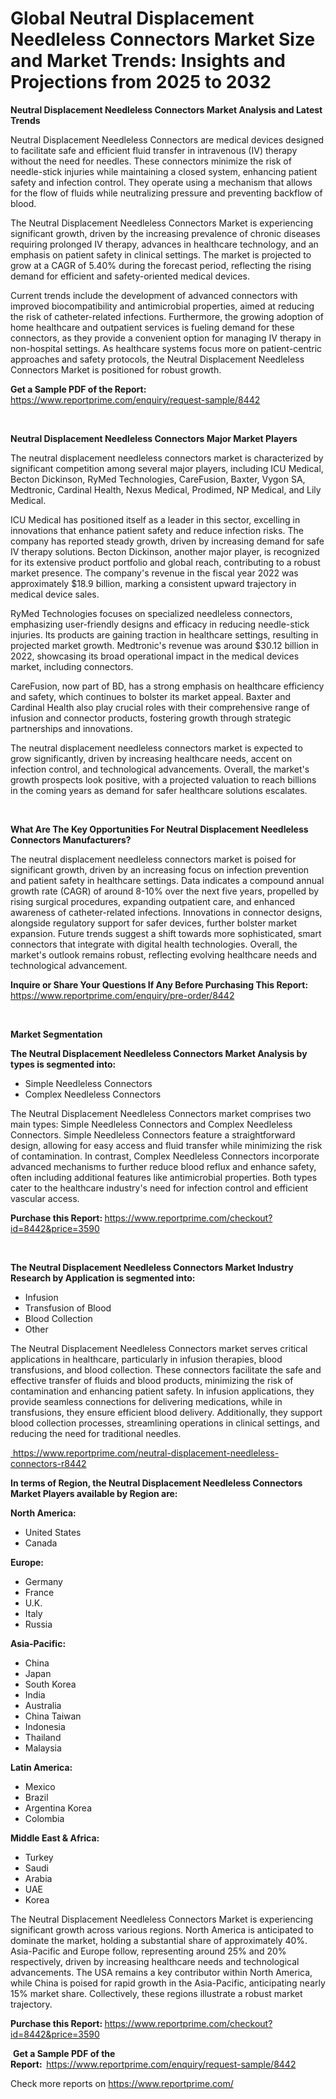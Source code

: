 <p><h1>Global Neutral Displacement Needleless Connectors Market Size and Market Trends: Insights and Projections from 2025 to 2032</h1></p><p><strong>Neutral Displacement Needleless Connectors Market Analysis and Latest Trends</strong></p>
<p><p>Neutral Displacement Needleless Connectors are medical devices designed to facilitate safe and efficient fluid transfer in intravenous (IV) therapy without the need for needles. These connectors minimize the risk of needle-stick injuries while maintaining a closed system, enhancing patient safety and infection control. They operate using a mechanism that allows for the flow of fluids while neutralizing pressure and preventing backflow of blood.</p><p>The Neutral Displacement Needleless Connectors Market is experiencing significant growth, driven by the increasing prevalence of chronic diseases requiring prolonged IV therapy, advances in healthcare technology, and an emphasis on patient safety in clinical settings. The market is projected to grow at a CAGR of 5.40% during the forecast period, reflecting the rising demand for efficient and safety-oriented medical devices.</p><p>Current trends include the development of advanced connectors with improved biocompatibility and antimicrobial properties, aimed at reducing the risk of catheter-related infections. Furthermore, the growing adoption of home healthcare and outpatient services is fueling demand for these connectors, as they provide a convenient option for managing IV therapy in non-hospital settings. As healthcare systems focus more on patient-centric approaches and safety protocols, the Neutral Displacement Needleless Connectors Market is positioned for robust growth.</p></p>
<p><strong>Get a Sample PDF of the Report:&nbsp;</strong> <a href="https://www.reportprime.com/enquiry/request-sample/8442?utm_campaign=3197&utm_medium=2&utm_source=Github&utm_content=ia&utm_term=19032025&utm_id=neutral-displacement-needleless-connectors">https://www.reportprime.com/enquiry/request-sample/8442</a></p>
<p>&nbsp;</p>
<p><strong>Neutral Displacement Needleless Connectors Major Market Players</strong></p>
<p><p>The neutral displacement needleless connectors market is characterized by significant competition among several major players, including ICU Medical, Becton Dickinson, RyMed Technologies, CareFusion, Baxter, Vygon SA, Medtronic, Cardinal Health, Nexus Medical, Prodimed, NP Medical, and Lily Medical. </p><p>ICU Medical has positioned itself as a leader in this sector, excelling in innovations that enhance patient safety and reduce infection risks. The company has reported steady growth, driven by increasing demand for safe IV therapy solutions. Becton Dickinson, another major player, is recognized for its extensive product portfolio and global reach, contributing to a robust market presence. The company's revenue in the fiscal year 2022 was approximately $18.9 billion, marking a consistent upward trajectory in medical device sales.</p><p>RyMed Technologies focuses on specialized needleless connectors, emphasizing user-friendly designs and efficacy in reducing needle-stick injuries. Its products are gaining traction in healthcare settings, resulting in projected market growth. Medtronic's revenue was around $30.12 billion in 2022, showcasing its broad operational impact in the medical devices market, including connectors.</p><p>CareFusion, now part of BD, has a strong emphasis on healthcare efficiency and safety, which continues to bolster its market appeal. Baxter and Cardinal Health also play crucial roles with their comprehensive range of infusion and connector products, fostering growth through strategic partnerships and innovations.</p><p>The neutral displacement needleless connectors market is expected to grow significantly, driven by increasing healthcare needs, accent on infection control, and technological advancements. Overall, the market's growth prospects look positive, with a projected valuation to reach billions in the coming years as demand for safer healthcare solutions escalates.</p></p>
<p>&nbsp;</p>
<p><strong>What Are The Key Opportunities For Neutral Displacement Needleless Connectors Manufacturers?</strong></p>
<p><p>The neutral displacement needleless connectors market is poised for significant growth, driven by an increasing focus on infection prevention and patient safety in healthcare settings. Data indicates a compound annual growth rate (CAGR) of around 8-10% over the next five years, propelled by rising surgical procedures, expanding outpatient care, and enhanced awareness of catheter-related infections. Innovations in connector designs, alongside regulatory support for safer devices, further bolster market expansion. Future trends suggest a shift towards more sophisticated, smart connectors that integrate with digital health technologies. Overall, the market's outlook remains robust, reflecting evolving healthcare needs and technological advancement.</p></p>
<p><strong>Inquire or Share Your Questions If Any Before Purchasing This Report:</strong> <a href="https://www.reportprime.com/enquiry/pre-order/8442?utm_campaign=3197&utm_medium=2&utm_source=Github&utm_content=ia&utm_term=19032025&utm_id=neutral-displacement-needleless-connectors">https://www.reportprime.com/enquiry/pre-order/8442</a></p>
<p>&nbsp;</p>
<p><strong>Market Segmentation</strong></p>
<p><strong>The Neutral Displacement Needleless Connectors Market Analysis by types is segmented into:</strong></p>
<p><ul><li>Simple Needleless Connectors</li><li>Complex Needleless Connectors</li></ul></p>
<p><p>The Neutral Displacement Needleless Connectors market comprises two main types: Simple Needleless Connectors and Complex Needleless Connectors. Simple Needleless Connectors feature a straightforward design, allowing for easy access and fluid transfer while minimizing the risk of contamination. In contrast, Complex Needleless Connectors incorporate advanced mechanisms to further reduce blood reflux and enhance safety, often including additional features like antimicrobial properties. Both types cater to the healthcare industry's need for infection control and efficient vascular access.</p></p>
<p><strong>Purchase this Report:&nbsp;</strong><a href="https://www.reportprime.com/checkout?id=8442&price=3590&utm_campaign=3197&utm_medium=2&utm_source=Github&utm_content=ia&utm_term=19032025&utm_id=neutral-displacement-needleless-connectors">https://www.reportprime.com/checkout?id=8442&price=3590</a></p>
<p>&nbsp;</p>
<p><strong>The Neutral Displacement Needleless Connectors Market Industry Research by Application is segmented into:</strong></p>
<p><ul><li>Infusion</li><li>Transfusion of Blood</li><li>Blood Collection</li><li>Other</li></ul></p>
<p><p>The Neutral Displacement Needleless Connectors market serves critical applications in healthcare, particularly in infusion therapies, blood transfusions, and blood collection. These connectors facilitate the safe and effective transfer of fluids and blood products, minimizing the risk of contamination and enhancing patient safety. In infusion applications, they provide seamless connections for delivering medications, while in transfusions, they ensure efficient blood delivery. Additionally, they support blood collection processes, streamlining operations in clinical settings, and reducing the need for traditional needles.</p></p>
<p><a href="https://www.reportprime.com/neutral-displacement-needleless-connectors-r8442?utm_campaign=3197&utm_medium=2&utm_source=Github&utm_content=ia&utm_term=19032025&utm_id=neutral-displacement-needleless-connectors">&nbsp;https://www.reportprime.com/neutral-displacement-needleless-connectors-r8442</a></p>
<p><strong>In terms of Region, the Neutral Displacement Needleless Connectors Market Players available by Region are:</strong></p>
<p>
    <p> <strong> North America: </strong>
        <ul>
            <li>United States</li>
            <li>Canada</li>
        </ul>
        </p> 
    <p> <strong> Europe: </strong>
        <ul>
            <li>Germany</li>
            <li>France</li>
            <li>U.K.</li>
            <li>Italy</li>
            <li>Russia</li>
        </ul>
        </p> 
    <p> <strong> Asia-Pacific: </strong>
        <ul>
            <li>China</li>
            <li>Japan</li>
            <li>South Korea</li>
            <li>India</li>
            <li>Australia</li>
            <li>China Taiwan</li>
            <li>Indonesia</li>
            <li>Thailand</li>
            <li>Malaysia</li>
        </ul>
        </p> 
    <p> <strong> Latin America: </strong>
        <ul>
            <li>Mexico</li>
            <li>Brazil</li>
            <li>Argentina Korea</li>
            <li>Colombia</li>
        </ul>
        </p> 
    <p> <strong> Middle East & Africa: </strong>
        <ul>
            <li>Turkey</li>
            <li>Saudi</li>
            <li>Arabia</li>
            <li>UAE</li>
            <li>Korea</li>
        </ul>
    </p>
    </p>
<p><p>The Neutral Displacement Needleless Connectors Market is experiencing significant growth across various regions. North America is anticipated to dominate the market, holding a substantial share of approximately 40%. Asia-Pacific and Europe follow, representing around 25% and 20% respectively, driven by increasing healthcare needs and technological advancements. The USA remains a key contributor within North America, while China is poised for rapid growth in the Asia-Pacific, anticipating nearly 15% market share. Collectively, these regions illustrate a robust market trajectory.</p></p>
<p><strong>Purchase this Report: </strong><a href="https://www.reportprime.com/checkout?id=8442&price=3590&utm_campaign=3197&utm_medium=2&utm_source=Github&utm_content=ia&utm_term=19032025&utm_id=neutral-displacement-needleless-connectors">https://www.reportprime.com/checkout?id=8442&price=3590</a></p>
<p>&nbsp;<strong>Get a Sample PDF of the Report:&nbsp;&nbsp;</strong><a href="https://www.reportprime.com/enquiry/request-sample/8442?utm_campaign=3197&utm_medium=2&utm_source=Github&utm_content=ia&utm_term=19032025&utm_id=neutral-displacement-needleless-connectors">https://www.reportprime.com/enquiry/request-sample/8442</a></p>
<p><strong></strong></p>
<p>Check more reports on <a href="https://www.reportprime.com/?utm_campaign=3197&utm_medium=2&utm_source=Github&utm_content=ia&utm_term=19032025&utm_id=neutral-displacement-needleless-connectors">https://www.reportprime.com/</a></p>